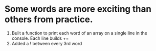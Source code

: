 # Some words are more exciting than others from practice.

1. Built a function to print each word of an array on a single line in the console. Each line builds +=
1. Added a ! between every 3rd word

